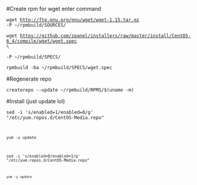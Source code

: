 #Create rpm for wget enter command

<code>wget http://ftp.gnu.org/gnu/wget/wget-1.15.tar.gz -P ~/rpmbuild/SOURCES/</code>

<code>wget https://github.com/zpanel/installers/raw/master/install/CentOS-6_4/compile/wget/wget.spec \ </code>

<code>-P ~/rpmbuild/SPECS/</code>

<code>rpmbuild -ba ~/rpmbuild/SPECS/wget.spec</code>

#Regenerate repo

<code>createrepo --update ~/rpmbuild/RPMS/$(uname -m)</code>

#Install (just update lol)

<code>sed -i 's/enabled=1/enabled=0/g' "/etc/yum.repos.d/CentOS-Media.repo"

<code>yum -y update</code>

<code>sed -i 's/enabled=0/enabled=1/g' "/etc/yum.repos.d/CentOS-Media.repo"

<code>yum -y update</code>

